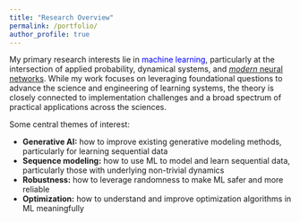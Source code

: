 ```yaml
---
title: "Research Overview"
permalink: /portfolio/
author_profile: true
---
```


My primary research interests lie in <font color="blue">machine learning</font>, particularly at the intersection of applied probability, dynamical systems, and <a href="https://arxiv.org/abs/1312.6199"><font><i>modern</i></font> neural networks</a>. While my work focuses on leveraging foundational questions to advance the science and engineering of learning systems, the theory is closely connected to implementation challenges and a broad spectrum of practical applications across the sciences. 
<br>

Some central themes of interest:<br>
- **Generative AI:** how to improve existing generative modeling methods, particularly for learning sequential data 
- **Sequence modeling:** how to use ML to model and learn sequential data, particularly those with underlying non-trivial dynamics 
- **Robustness:** how to leverage randomness to make ML safer and more reliable
- **Optimization:** how to understand and improve optimization algorithms in ML meaningfully 


<!-- Some more specific research projects are: <br>


At a high level, my research is inspired and driven by the following fundamental question: 

<font><i>Given a data set/model, a learning model and a learning algorithm, can we build a principled yet practical framework to *explore* and *exploit* the behavior of the learning model on test data, in various regimes and for various settings? </i></font>
<br>

*I also maintain a <a href="https://shoelim.github.io/DSxML/">personal journal</a> to keep track of the progress in the research areas that I am interested in.

<img src="principle.png" width="280" height="280" style="float:right">

In particular, I apply and develop ideas and tools from several areas of probability theory, stochastic analysis, statistical learning, statistical mechanics and dynamical systems to address problems concerning <font color="blue">open dynamical systems</font> arising in statistical mechanics and machine learning. <br>

Open systems are, in a broad sense, components of a larger closed system that interact with other components of the larger system. These systems abound in applications and are typically random/stochastic, nonlinear, high-dimensional and have non-trivial dynamics. Studying physical and artificial systems rigorously within an appropriate open systems framework allows us to gain valuable insights into these systems. The overarching theme of my current research revolves around using probabilistic and statistical approaches to understand <font color="blue"><i>learning of dynamical representations</i></font> and <font color="blue"><i>physics of dynamical systems</i></font>.  <br> 
{% include base_path %}


{% for post in site.portfolio %}
  {% include archive-single.html %}
{% endfor %}
 
 <i>Click on the project titles above to learn more about our work.</i> 
-->


